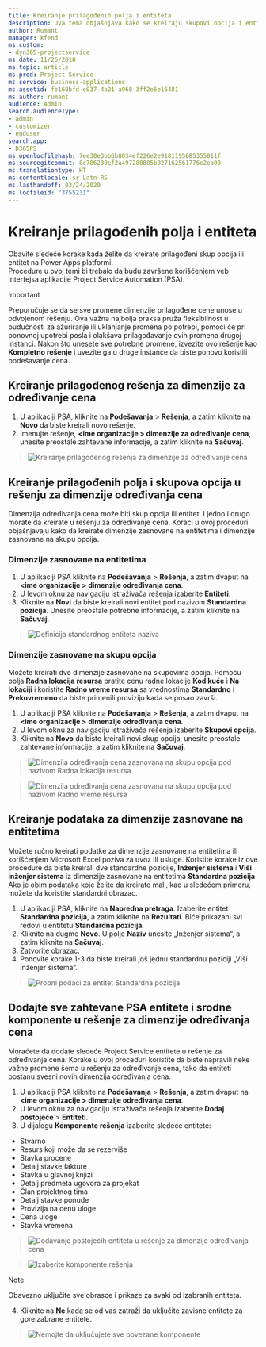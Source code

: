 ```yaml
---
title: Kreiranje prilagođenih polja i entiteta
description: Ova tema objašnjava kako se kreiraju skupovi opcija i entiteti u rešenju platforme Power Apps.
author: Rumant
manager: kfend
ms.custom:
- dyn365-projectservice
ms.date: 11/26/2018
ms.topic: article
ms.prod: Project Service
ms.service: business-applications
ms.assetid: fb160bfd-e037-4a21-a968-3ff2e6e16481
ms.author: rumant
audience: Admin
search.audienceType:
- admin
- customizer
- enduser
search.app:
- D365PS
ms.openlocfilehash: 7ee30e3bb6b8034ef226e2e9181195685355011f
ms.sourcegitcommit: 8c786230ef2a497280885b827162561776e2eb00
ms.translationtype: HT
ms.contentlocale: sr-Latn-RS
ms.lasthandoff: 03/24/2020
ms.locfileid: "3755231"
---
```

# <a name="create-custom-fields-and-entities"></a>Kreiranje prilagođenih polja i entiteta 

Obavite sledeće korake kada želite da kreirate prilagođeni skup opcija ili entitet na Power Apps platformi.  
Procedure u ovoj temi bi trebalo da budu završene korišćenjem veb interfejsa aplikacije Project Service Automation (PSA).

> [!IMPORTANT]
> Preporučuje se da se sve promene dimenzije prilagođene cene unose u odvojenom rešenju. Ova važna najbolja praksa pruža fleksibilnost u budućnosti za ažuriranje ili uklanjanje promena po potrebi, pomoći će pri ponovnoj upotrebi posla i olakšava prilagođavanje ovih promena drugoj instanci. Nakon što unesete sve potrebne promene, izvezite ovo rešenje kao **Kompletno rešenje** i uvezite ga u druge instance da biste ponovo koristili podešavanje cena.


## <a name="create-a-custom-solution-for-pricing-dimensions"></a>Kreiranje prilagođenog rešenja za dimenzije za određivanje cena
1. U aplikaciji PSA, kliknite na **Podešavanja** > **Rešenja**, a zatim kliknite na **Novo** da biste kreirali novo rešenje. 
2. Imenujte rešenje, **\<ime organizacije > dimenzije za određivanje cena**, unesite preostale zahtevane informacije, a zatim kliknite na **Sačuvaj**.

> ![Kreiranje prilagođenog rešenja za dimenzije za određivanje cena](media/Creation-of-custom-pricing-dimension-solution.PNG)
  
## <a name="create-custom-fields-and-option-sets-in-the-pricing-dimension-solution"></a>Kreiranje prilagođenih polja i skupova opcija u rešenju za dimenzije određivanja cena

Dimenzija određivanja cena može biti skup opcija ili entitet. I jedno i drugo morate da kreirate u rešenju za određivanje cena. Koraci u ovoj proceduri objašnjavaju kako da kreirate dimenzije zasnovane na entitetima i dimenzije zasnovane na skupu opcija.

### <a name="entity-based-dimensions"></a>Dimenzije zasnovane na entitetima

1. U aplikaciji PSA kliknite na **Podešavanja** > **Rešenja**, a zatim dvaput na **\<ime organizacije > dimenzije određivanja cena**.
2. U levom oknu za navigaciju istraživača rešenja izaberite **Entiteti**.
3. Kliknite na **Novi** da biste kreirali novi entitet pod nazivom **Standardna pozicija**. Unesite preostale potrebne informacije, a zatim kliknite na **Sačuvaj**.

> ![Definicija standardnog entiteta naziva](media/Standard-Title-entity-definition.png)


### <a name="option-set-based-dimensions"></a>Dimenzije zasnovane na skupu opcija 
Možete kreirati dve dimenzije zasnovane na skupovima opcija. Pomoću polja **Radna lokacija resursa** pratite cenu radne lokacije **Kod kuće** i **Na lokaciji** i koristite **Radno vreme resursa** sa vrednostima **Standardno** i **Prekovremeno** da biste primenili proviziju kada se posao završi.


1. U aplikaciji PSA kliknite na **Podešavanja** > **Rešenja**, a zatim dvaput na **\<ime organizacije > dimenzije određivanja cena**. 
2. U levom oknu za navigaciju istraživača rešenja izaberite **Skupovi opcija**. 
3. Kliknite na **Novo** da biste kreirali novi skup opcija, unesite preostale zahtevane informacije, a zatim kliknite na **Sačuvaj**.

> ![Dimenzija određivanja cena zasnovana na skupu opcija pod nazivom Radna lokacija resursa ](media/Option-set-PD-called-Resource-Work-Location.png)

> ![Dimenzija određivanja cena zasnovana na skupu opcija pod nazivom Radno vreme resursa ](media/Option-set-PD-called-Resource-Work-Hours.PNG)


## <a name="create-data-for-entity-based-dimensions"></a>Kreiranje podataka za dimenzije zasnovane na entitetima

Možete ručno kreirati podatke za dimenzije zasnovane na entitetima ili korišćenjem Microsoft Excel poziva za uvoz ili usluge. Koristite korake iz ove procedure da biste kreirali dve standardne pozicije, **Inženjer sistema** i **Viši inženjer sistema** iz dimenzije zasnovane na entitetima **Standardna pozicija**. Ako je obim podataka koje želite da kreirate mali, kao u sledećem primeru, možete da koristite standardni obrazac.

1. U aplikaciji PSA, kliknite na **Napredna pretraga**. Izaberite entitet **Standardna pozicija**, a zatim kliknite na **Rezultati**. Biće prikazani svi redovi u entitetu **Standardna pozicija**.
2. Kliknite na dugme **Novo**. U polje **Naziv** unesite „Inženjer sistema“, a zatim kliknite na **Sačuvaj**.
3. Zatvorite obrazac. 
4. Ponovite korake 1-3 da biste kreirali još jednu standardnu poziciji „Viši inženjer sistema“.

> ![Probni podaci za entitet Standardna pozicija ](media/ST-data.png)

## <a name="add-all-required-psa-entities-and-related-components-to-the-pricing-dimension-solution"></a>Dodajte sve zahtevane PSA entitete i srodne komponente u rešenje za dimenzije određivanja cena
Moraćete da dodate sledeće Project Service entitete u rešenje za određivanje cena. Korake u ovoj proceduri koristite da biste napravili neke važne promene šema u rešenju za određivanje cena, tako da entiteti postanu svesni novih dimenzija određivanja cena.

1. U aplikaciji PSA kliknite na **Podešavanja** > **Rešenja**, a zatim dvaput na **\<ime organizacije > dimenzije određivanja cena**. 
2. U levom oknu za navigaciju istraživača rešenja izaberite **Dodaj postojeće** > **Entiteti**.
3. U dijalogu **Komponente rešenja** izaberite sledeće entitete:

- Stvarno
- Resurs koji može da se rezerviše
- Stavka procene
- Detalj stavke fakture
- Stavka u glavnoj knjizi
- Detalj predmeta ugovora za projekat
- Član projektnog tima
- Detalj stavke ponude
- Provizija na cenu uloge
- Cena uloge 
- Stavka vremena 

> ![Dodavanje postojećih entiteta u rešenje za dimenzije određivanja cena](media/Existing-entities-to-PD-solution.png)

> ![Izaberite komponente rešenja](media/Dimension-Components.png)

> [!NOTE]
> Obavezno uključite sve obrasce i prikaze za svaki od izabranih entiteta.

4. Kliknite na **Ne** kada se od vas zatraži da uključite zavisne entitete za goreizabrane entitete.

> ![Nemojte da uključujete sve povezane komponente](media/Do-not-include-required.png)


